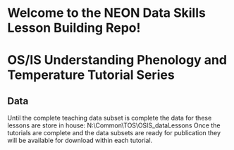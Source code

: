 # Welcome to the NEON Data Skills Lesson Building Repo!
# OS/IS Understanding Phenology and Temperature Tutorial Series


## Data 
Until the complete teaching data subset is complete the data for these lessons
are store in house: N:\Common\TOS\OSIS_dataLessons
Once the tutorials are complete and the data subsets are ready for publication 
they will be available for download within each tutorial. 

